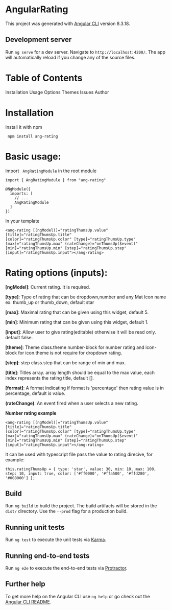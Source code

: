 # AngularRating

This project was generated with [Angular CLI](https://github.com/angular/angular-cli) version 8.3.18.

## Development server

Run `ng serve` for a dev server. Navigate to `http://localhost:4200/`. The app will automatically reload if you change any of the source files.

# Table of Contents

Installation
Usage
Options
Themes
Issues
Author

# Installation
Install it with npm

```  npm install ang-rating  ```

# Basic usage:
Import  ` AngRatingModule` in the root module

``` import { AngRatingModule } from "ang-rating" ```


```
@NgModule({
  imports: [
    // ...
    AngRatingModule
  ]
})
```

In your template

 ```
 <ang-rating [(ngModel)]="ratingThumsUp.value" [title]="ratingThumsUp.title"
[color]="ratingThumsUp.color" [type]="ratingThumsUp.type" [max]="ratingThumsUp.max" (rateChange)="onThumsUp($event)"
[min]="ratingThumsUp.min" [step]="ratingThumsUp.step" [input]="ratingThumsUp.input"></ang-rating> 
```


# Rating options (inputs):
**[ngModel]**: Current rating. It is required.

**[type]**: Type of rating that can be dropdown,number and any Mat Icon name ex. thumb_up or thumb_down, default star

**[max]**: Maximal rating that can be given using this widget, default 5.

**[min]**: Minimum rating that can be given using this widget, default 1.

**[input]**: Allow user to give rating(editable) otherwise it will be read only. default false.

**[theme]**: Theme class.theme number-block for number rating and icon-block for icon.theme is not require for dropdown rating.

**[step]**: step class.step that can be range of min and max.

**[title]**: Titles array. array length should be equal to the max value, each index represents the rating title, default [].

**[format]**: A format indicating if format is 'percentage' then rating value is in percentage, default is value.

**(rateChange)**: An event fired when a user selects a new rating.


**Number rating example**

```
<ang-rating [(ngModel)]="ratingThumsUp.value" [title]="ratingThumsUp.title"
[color]="ratingThumsUp.color" [type]="ratingThumsUp.type" [max]="ratingThumsUp.max" (rateChange)="onThumsUp($event)"
[min]="ratingThumsUp.min" [step]="ratingThumsUp.step" [input]="ratingThumsUp.input"></ang-rating>
```

It can be used with typescript file pass the value to rating direcive, for example:

  ``
   this.ratingThumsUp = {
        type: 'star',
        value: 30,
        min: 10,
        max: 100,
        step: 10,
        input: true,
        color: ['#ff0000', '#ffa500', '#ffd280', '#008000']
    }; 
    ``
    



## Build

Run `ng build` to build the project. The build artifacts will be stored in the `dist/` directory. Use the `--prod` flag for a production build.

## Running unit tests

Run `ng test` to execute the unit tests via [Karma](https://karma-runner.github.io).

## Running end-to-end tests

Run `ng e2e` to execute the end-to-end tests via [Protractor](http://www.protractortest.org/).

## Further help

To get more help on the Angular CLI use `ng help` or go check out the [Angular CLI README](https://github.com/angular/angular-cli/blob/master/README.md).
